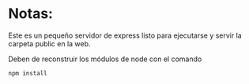 # Notas:

Este es un pequeño servidor de express listo para ejecutarse y servir la carpeta public en la web.

Deben de reconstruir los módulos de node con el comando

```
npm install
```